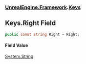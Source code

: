 ### [UnrealEngine.Framework](./UnrealEngine-Framework.md 'UnrealEngine.Framework').[Keys](./Keys.md 'UnrealEngine.Framework.Keys')
## Keys.Right Field
  
```csharp
public const string Right = Right;
```
#### Field Value
[System.String](https://docs.microsoft.com/en-us/dotnet/api/System.String 'System.String')  
